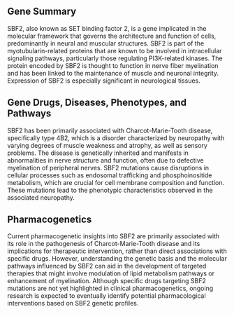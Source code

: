 ## Gene Summary
SBF2, also known as SET binding factor 2, is a gene implicated in the molecular framework that governs the architecture and function of cells, predominantly in neural and muscular structures. SBF2 is part of the myotubularin-related proteins that are known to be involved in intracellular signaling pathways, particularly those regulating PI3K-related kinases. The protein encoded by SBF2 is thought to function in nerve fiber myelination and has been linked to the maintenance of muscle and neuronal integrity. Expression of SBF2 is especially significant in neurological tissues.

## Gene Drugs, Diseases, Phenotypes, and Pathways
SBF2 has been primarily associated with Charcot-Marie-Tooth disease, specifically type 4B2, which is a disorder characterized by neuropathy with varying degrees of muscle weakness and atrophy, as well as sensory problems. The disease is genetically inherited and manifests in abnormalities in nerve structure and function, often due to defective myelination of peripheral nerves. SBF2 mutations cause disruptions in cellular processes such as endosomal trafficking and phosphoinositide metabolism, which are crucial for cell membrane composition and function. These mutations lead to the phenotypic characteristics observed in the associated neuropathy.

## Pharmacogenetics
Current pharmacogenetic insights into SBF2 are primarily associated with its role in the pathogenesis of Charcot-Marie-Tooth disease and its implications for therapeutic intervention, rather than direct associations with specific drugs. However, understanding the genetic basis and the molecular pathways influenced by SBF2 can aid in the development of targeted therapies that might involve modulation of lipid metabolism pathways or enhancement of myelination. Although specific drugs targeting SBF2 mutations are not yet highlighted in clinical pharmacogenetics, ongoing research is expected to eventually identify potential pharmacological interventions based on SBF2 genetic profiles.